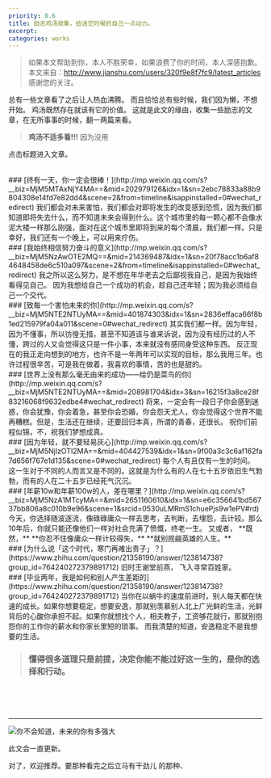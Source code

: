 ```yaml
---
priority: 0.6
title: 励志鸡汤收集，给迷茫时候的自己一点动力。
excerpt: 
categories: works
---
```


> 如果本文帮助到你，本人不胜荣幸，如果浪费了你的时间，本人深感抱歉。
本文来自：http://www.jianshu.com/users/320f9e8f7fc9/latest_articles
感谢您的关注。

总有一些文章看了之后让人热血沸腾。
而且恰恰总有些时候，我们因为懒，不想开始。
鸡汤既然存在就该有它的价值。
这就是此文的缘由，收集一些励志的文章，在无所事事的时候，翻一两篇来看。

> **鸡汤不适多看!!!** 因为没用


点击标题进入文章。

<br />
### [终有一天，你一定会很棒！](http://mp.weixin.qq.com/s?__biz=MjM5MTAxNjY4MA==&mid=202979126&idx=1&sn=2ebc78833a88b9804308e14fd7e82dd4&scene=2&from=timeline&isappinstalled=0#wechat_redirect)
我们都会对未来害怕，我们都会对即将发生的改变感到恐慌，因为我们都知道即将失去什么，而不知道未来会得到什么。这个城市里的每一颗心都不会像水泥大楼一样那么刚强，面对在这个城市里即将到来的每个清晨，我们都一样。只是幸好，我们还有一个晚上，可以用来疗伤。

<br />
### [我始终相信努力奋斗的意义](http://mp.weixin.qq.com/s?__biz=MjM5NzAwOTE2MQ==&mid=214369487&idx=1&sn=20f78acc1b6af84648458de6c510a097&scene=2&from=timeline&isappinstalled=0#wechat_redirect)
我之所以这么努力，是不想在年华老去之后鄙视我自己，是因为我始终看得见自己。
因为我想给自己一个成功的机会，趁自己还年轻；因为我必须给自己一个交代。

<br />
### [致每一个害怕未来的你](http://mp.weixin.qq.com/s?__biz=MjM5NTE2NTUyMA==&mid=401874303&idx=1&sn=2836effaca66f8b1ed215979fa04a011&scene=0#wechat_redirect)
其实我们都一样。因为年轻，因为不懂事，所以彷徨无措，甚至不知道该与谁来诉说，因为没有经历过的人不懂，跨过的人又会觉得这只是一件小事，本来就没有感同身受这种东西。
反正现在的我正走向想到的地方，也许不是一年两年可以实现的目标，那么我用三年。也许过程很辛苦，可是我在做着，我喜欢的事情，苦的也是甜的。

<br />
### [世界上没有那么毫无由来的成功——给仍是菜鸟的你](http://mp.weixin.qq.com/s?__biz=MjM5NTE2NTUyMA==&mid=208981704&idx=3&sn=16215f3a8ce28f83216068f9632edbe4#wechat_redirect)
将来，一定会有一段日子你会感到迷惑，你会犹豫，你会着急，甚至你会恐婚，你会怨天尤人，你会觉得这个世界不能再糟糕。但是，生活还在继续，还要回归本真，所谓的青春，还很长。
祝你们前程似锦，不，祝我们梦想成真。

<br />
### [因为年轻，就不要轻易灰心](http://mp.weixin.qq.com/s?__biz=MjM5NjIzOTI2MA==&mid=404427539&idx=1&sn=9f00a3c3c6af162fa7d656f767e1d135&scene=0#wechat_redirect)
每个人有且仅有一生的时间。
这一生对于不同的人而言又是不同的。这就是为什么有的人在七十五岁依旧生气勃勃，而有的人在二十五岁已经死气沉沉。

<br />
### [年薪10w和年薪100w的人，差在哪里？](http://mp.weixin.qq.com/s?__biz=MjM5NzA1MTcyMA==&mid=2651160610&idx=1&sn=e6c356641bd56737bb806a8c010b9e96&scene=1&srcid=0530uLMRmS1chuePjs9w1ePV#rd)
今天，你选择随波逐流，像碌碌庸众一样去思考，去判断，去埋怨，去计较。那么10年后，你就只能还像他们一样对社会充满了愤慨，终老一生。
又或者，
**既然，**
**你忍不住像庸众一样计较得失，**
**就别觊觎英雄的人生。**

<br />
### [为什么说「这个时代，寒门再难出贵子」？](https://www.zhihu.com/question/21358190/answer/123814738?group_id=764240272379891712)
旧时王谢堂前燕， 飞入寻常百姓家。

<br />
### [毕业两年，我是如何和别人产生差距的](https://www.zhihu.com/question/21358190/answer/123814738?group_id=764240272379891712)
当你在以蜗牛的速度前进时，别人每天都在快速的成长。如果你想要稳定，想要安逸，那就别羡慕别人北上广光鲜的生活，光鲜背后的心酸你承担不起。如果你就想找个人，相夫教子，工资够花就行，那就别抱怨你的工作你的薪水和你家长里短的琐事。
而我清楚的知道，安逸稳定不是我想要的生活。

<br />

> ### 懂得很多道理只是前提，决定你能不能过好这一生的，是你的选择和行动。

<br /><br /><br />
***


![你不会知道，未来的你有多强大](http://upload-images.jianshu.io/upload_images/1689895-a680c97a9ae7b35f.png?imageMogr2/auto-orient/strip%7CimageView2/2/w/1240)


此文会一直更新。

对了，欢迎推荐。要那种看完之后立马有干劲儿 的那种、
